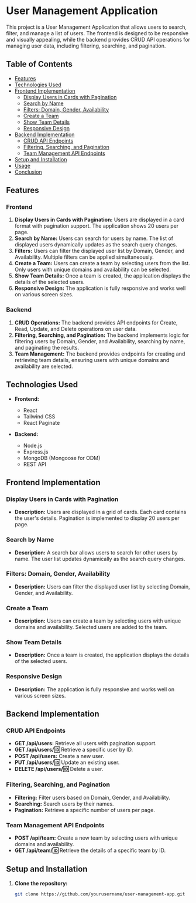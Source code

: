 # User Management Application

This project is a User Management Application that allows users to search, filter, and manage a list of users. The frontend is designed to be responsive and visually appealing, while the backend provides CRUD API operations for managing user data, including filtering, searching, and pagination.

## Table of Contents

- [Features](#features)
- [Technologies Used](#technologies-used)
- [Frontend Implementation](#frontend-implementation)
  - [Display Users in Cards with Pagination](#display-users-in-cards-with-pagination)
  - [Search by Name](#search-by-name)
  - [Filters: Domain, Gender, Availability](#filters-domain-gender-availability)
  - [Create a Team](#create-a-team)
  - [Show Team Details](#show-team-details)
  - [Responsive Design](#responsive-design)
- [Backend Implementation](#backend-implementation)
  - [CRUD API Endpoints](#crud-api-endpoints)
  - [Filtering, Searching, and Pagination](#filtering-searching-and-pagination)
  - [Team Management API Endpoints](#team-management-api-endpoints)
- [Setup and Installation](#setup-and-installation)
- [Usage](#usage)
- [Conclusion](#conclusion)

## Features

### Frontend
1. **Display Users in Cards with Pagination:** Users are displayed in a card format with pagination support. The application shows 20 users per page.
2. **Search by Name:** Users can search for users by name. The list of displayed users dynamically updates as the search query changes.
3. **Filters:** Users can filter the displayed user list by Domain, Gender, and Availability. Multiple filters can be applied simultaneously.
4. **Create a Team:** Users can create a team by selecting users from the list. Only users with unique domains and availability can be selected.
5. **Show Team Details:** Once a team is created, the application displays the details of the selected users.
6. **Responsive Design:** The application is fully responsive and works well on various screen sizes.

### Backend
1. **CRUD Operations:** The backend provides API endpoints for Create, Read, Update, and Delete operations on user data.
2. **Filtering, Searching, and Pagination:** The backend implements logic for filtering users by Domain, Gender, and Availability, searching by name, and paginating the results.
3. **Team Management:** The backend provides endpoints for creating and retrieving team details, ensuring users with unique domains and availability are selected.

## Technologies Used

- **Frontend:**
  - React
  - Tailwind CSS
  - React Paginate

- **Backend:**
  - Node.js
  - Express.js
  - MongoDB (Mongoose for ODM)
  - REST API

## Frontend Implementation

### Display Users in Cards with Pagination

- **Description:** Users are displayed in a grid of cards. Each card contains the user's details. Pagination is implemented to display 20 users per page.

### Search by Name

- **Description:** A search bar allows users to search for other users by name. The user list updates dynamically as the search query changes.

### Filters: Domain, Gender, Availability

- **Description:** Users can filter the displayed user list by selecting Domain, Gender, and Availability.

### Create a Team

- **Description:** Users can create a team by selecting users with unique domains and availability. Selected users are added to the team.

### Show Team Details

- **Description:** Once a team is created, the application displays the details of the selected users.

### Responsive Design

- **Description:** The application is fully responsive and works well on various screen sizes.

## Backend Implementation

### CRUD API Endpoints

- **GET /api/users:** Retrieve all users with pagination support.
- **GET /api/users/:id:** Retrieve a specific user by ID.
- **POST /api/users:** Create a new user.
- **PUT /api/users/:id:** Update an existing user.
- **DELETE /api/users/:id:** Delete a user.

### Filtering, Searching, and Pagination

- **Filtering:** Filter users based on Domain, Gender, and Availability.
- **Searching:** Search users by their names.
- **Pagination:** Retrieve a specific number of users per page.

### Team Management API Endpoints

- **POST /api/team:** Create a new team by selecting users with unique domains and availability.
- **GET /api/team/:id:** Retrieve the details of a specific team by ID.

## Setup and Installation

1. **Clone the repository:**
   ```bash
   git clone https://github.com/yourusername/user-management-app.git
   ```
